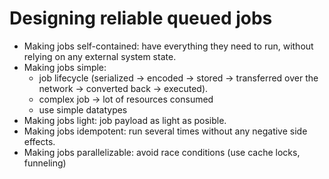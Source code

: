 # Designing reliable queued jobs
- Making jobs self-contained: have everything they need to run, without relying on any external system state.
- Making jobs simple: 
  - job lifecycle (serialized -> encoded -> stored -> transferred over the network -> converted back -> executed). 
  - complex job -> lot of resources consumed
  - use simple datatypes
- Making jobs light: job payload as light as posible.
- Making jobs idempotent: run several times without any negative side effects.
- Making jobs parallelizable: avoid race conditions (use cache locks, funneling)